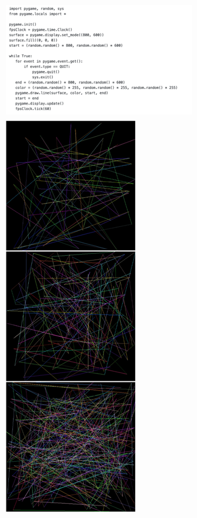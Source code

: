 # 





![Screenshot](4.png)

<p float="left">
  <img src="1.PNG" width="350" height="350"/>
  <img src="2.PNG" width="350" height="350"/> 
  <img src="3.PNG" width="350" height="350" />
</p>
